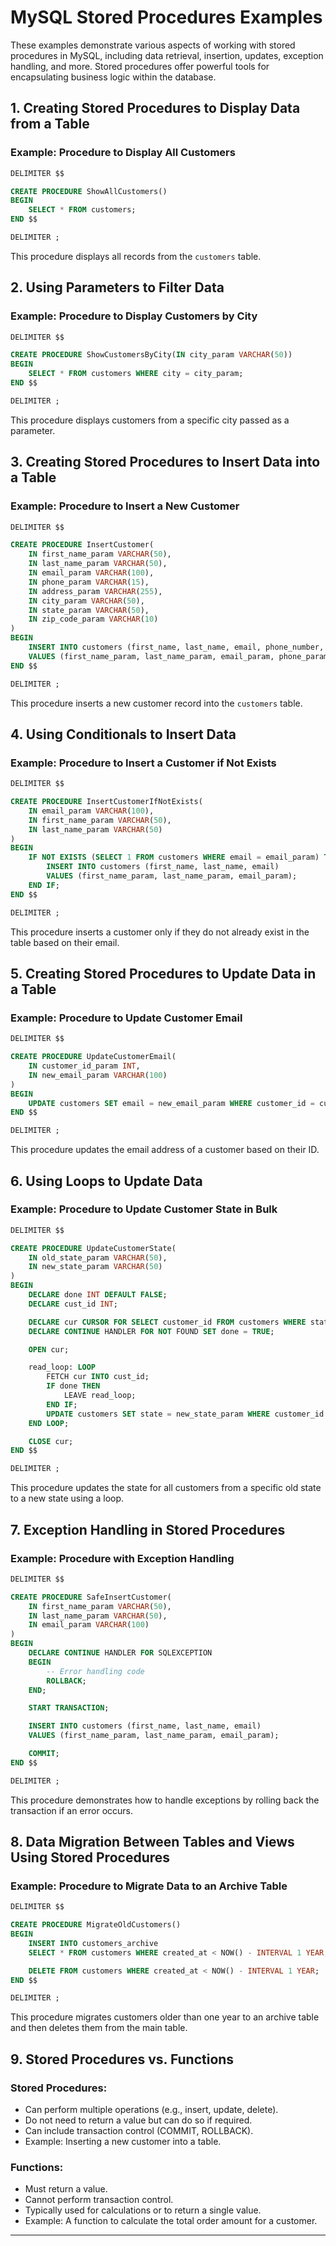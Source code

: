 # MySQL Stored Procedures Examples

These examples demonstrate various aspects of working with stored procedures in MySQL, including data retrieval, insertion, updates, exception handling, and more. Stored procedures offer powerful tools for encapsulating business logic within the database.

## 1. Creating Stored Procedures to Display Data from a Table

### Example: Procedure to Display All Customers

```sql
DELIMITER $$

CREATE PROCEDURE ShowAllCustomers()
BEGIN
    SELECT * FROM customers;
END $$

DELIMITER ;
```

This procedure displays all records from the `customers` table.

## 2. Using Parameters to Filter Data

### Example: Procedure to Display Customers by City

```sql
DELIMITER $$

CREATE PROCEDURE ShowCustomersByCity(IN city_param VARCHAR(50))
BEGIN
    SELECT * FROM customers WHERE city = city_param;
END $$

DELIMITER ;
```

This procedure displays customers from a specific city passed as a parameter.

## 3. Creating Stored Procedures to Insert Data into a Table

### Example: Procedure to Insert a New Customer

```sql
DELIMITER $$

CREATE PROCEDURE InsertCustomer(
    IN first_name_param VARCHAR(50),
    IN last_name_param VARCHAR(50),
    IN email_param VARCHAR(100),
    IN phone_param VARCHAR(15),
    IN address_param VARCHAR(255),
    IN city_param VARCHAR(50),
    IN state_param VARCHAR(50),
    IN zip_code_param VARCHAR(10)
)
BEGIN
    INSERT INTO customers (first_name, last_name, email, phone_number, address, city, state, zip_code)
    VALUES (first_name_param, last_name_param, email_param, phone_param, address_param, city_param, state_param, zip_code_param);
END $$

DELIMITER ;
```

This procedure inserts a new customer record into the `customers` table.

## 4. Using Conditionals to Insert Data

### Example: Procedure to Insert a Customer if Not Exists

```sql
DELIMITER $$

CREATE PROCEDURE InsertCustomerIfNotExists(
    IN email_param VARCHAR(100),
    IN first_name_param VARCHAR(50),
    IN last_name_param VARCHAR(50)
)
BEGIN
    IF NOT EXISTS (SELECT 1 FROM customers WHERE email = email_param) THEN
        INSERT INTO customers (first_name, last_name, email)
        VALUES (first_name_param, last_name_param, email_param);
    END IF;
END $$

DELIMITER ;
```

This procedure inserts a customer only if they do not already exist in the table based on their email.

## 5. Creating Stored Procedures to Update Data in a Table

### Example: Procedure to Update Customer Email

```sql
DELIMITER $$

CREATE PROCEDURE UpdateCustomerEmail(
    IN customer_id_param INT,
    IN new_email_param VARCHAR(100)
)
BEGIN
    UPDATE customers SET email = new_email_param WHERE customer_id = customer_id_param;
END $$

DELIMITER ;
```

This procedure updates the email address of a customer based on their ID.

## 6. Using Loops to Update Data

### Example: Procedure to Update Customer State in Bulk

```sql
DELIMITER $$

CREATE PROCEDURE UpdateCustomerState(
    IN old_state_param VARCHAR(50),
    IN new_state_param VARCHAR(50)
)
BEGIN
    DECLARE done INT DEFAULT FALSE;
    DECLARE cust_id INT;

    DECLARE cur CURSOR FOR SELECT customer_id FROM customers WHERE state = old_state_param;
    DECLARE CONTINUE HANDLER FOR NOT FOUND SET done = TRUE;

    OPEN cur;

    read_loop: LOOP
        FETCH cur INTO cust_id;
        IF done THEN
            LEAVE read_loop;
        END IF;
        UPDATE customers SET state = new_state_param WHERE customer_id = cust_id;
    END LOOP;

    CLOSE cur;
END $$

DELIMITER ;
```

This procedure updates the state for all customers from a specific old state to a new state using a loop.

## 7. Exception Handling in Stored Procedures

### Example: Procedure with Exception Handling

```sql
DELIMITER $$

CREATE PROCEDURE SafeInsertCustomer(
    IN first_name_param VARCHAR(50),
    IN last_name_param VARCHAR(50),
    IN email_param VARCHAR(100)
)
BEGIN
    DECLARE CONTINUE HANDLER FOR SQLEXCEPTION
    BEGIN
        -- Error handling code
        ROLLBACK;
    END;

    START TRANSACTION;

    INSERT INTO customers (first_name, last_name, email)
    VALUES (first_name_param, last_name_param, email_param);

    COMMIT;
END $$

DELIMITER ;
```

This procedure demonstrates how to handle exceptions by rolling back the transaction if an error occurs.

## 8. Data Migration Between Tables and Views Using Stored Procedures

### Example: Procedure to Migrate Data to an Archive Table

```sql
DELIMITER $$

CREATE PROCEDURE MigrateOldCustomers()
BEGIN
    INSERT INTO customers_archive
    SELECT * FROM customers WHERE created_at < NOW() - INTERVAL 1 YEAR;

    DELETE FROM customers WHERE created_at < NOW() - INTERVAL 1 YEAR;
END $$

DELIMITER ;
```

This procedure migrates customers older than one year to an archive table and then deletes them from the main table.

## 9. Stored Procedures vs. Functions

### Stored Procedures:

- Can perform multiple operations (e.g., insert, update, delete).
- Do not need to return a value but can do so if required.
- Can include transaction control (COMMIT, ROLLBACK).
- Example: Inserting a new customer into a table.

### Functions:

- Must return a value.
- Cannot perform transaction control.
- Typically used for calculations or to return a single value.
- Example: A function to calculate the total order amount for a customer.

---
